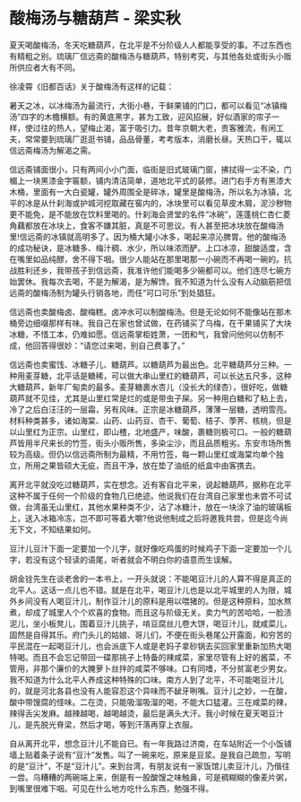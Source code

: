 # 酸梅汤与糖葫芦 - 梁实秋

夏天喝酸梅汤，冬天吃糖葫芦，在北平是不分阶级人人都能享受的事。不过东西也有精粗之别。琉璃厂信远斋的酸梅汤与糖葫芦，特别考究，与其他各处或街头小贩所供应者大有不同。

徐凌霄《旧都百话》关于酸梅汤有这样的记载：

暑天之冰，以冰梅汤为最流行，大街小巷，干鲜果铺的门口，都可以看见“冰镇梅汤”四字的木檐横额。有的黄底黑字，甚为工致，迎风招展，好似酒家的帘子一样，使过往的热人，望梅止渴，富于吸引力。昔年京朝大老，贵客雅流，有闲工夫，常常要到琉璃厂逛逛书铺，品品骨董，考考版本，消磨长昼。天热口干，辄以信远斋梅汤为解渴之需。

信远斋铺面很小，只有两间小小门面，临街是旧式玻璃门窗，拂拭得一尘不染，门楣上一块黑漆金字匾额，铺内清洁简单，道地北平式的装修。进门右手方有黑漆大木桶，里面有一大白瓷罐，罐外周围全是碎冰，罐里是酸梅汤，所以名为冰镇，北平的冰是从什刹海或护城河挖取藏在窖内的，冰块里可以看见草皮木屑，泥沙秽物更不能免，是不能放在饮料里喝的。什刹海会贤堂的名件“冰碗”，莲蓬桃仁杏仁菱角藕都放在冰块上，食客不嫌其脏，真是不可思议。有人甚至把冰块放在酸梅汤里!信远斋的冰镇就高明多了。因为桶大罐小冰多，喝起来凉沁脾胃。他的酸梅汤的成功秘诀，是冰糖多、梅汁稠、水少，所以味浓而酽。上口冰凉，甜酸适度，含在嘴里如品纯醪，舍不得下咽。很少人能站在那里喝那一小碗而不再喝一碗的。抗战胜利还乡，我带孩子到信远斋，我准许他们能喝多少碗都可以。他们连尽七碗方始罢休。我每次去喝，不是为解渴，是为解馋。我不知道为什么没有人动脑筋把信远斋的酸梅汤制为罐头行销各地，而任“可口可乐”到处猖狂。

信远斋也卖酸梅卤、酸梅糕。卤冲水可以制酸梅汤。但是无论如何不能像站在那木桶旁边细啜那样有味。我自己在家也曾试做，在药铺买了乌梅，在干果铺买了大块冰糖，不惜工本，仍难如愿。信远斋掌柜姓萧，一团和气，我曾问他何以仿制不成，他回答得很妙：“请您过来喝，别自己费事了。”

信远斋也卖蜜饯、冰糖子儿、糖葫芦。以糖葫芦为最出色。北平糖葫芦分三种。一种用麦芽糖，北平话是糖稀，可以做大串山里红的糖葫芦，可以长达五尺多，这种大糖葫芦，新年厂甸卖的最多。麦芽糖裹水杏儿（没长大的绿杏），很好吃，做糖葫芦就不见佳，尤其是山里红常是烂的或是带虫子屎。另一种用白糖和了粘上去，冷了之后白汪汪的一层霜，另有风味。正宗是冰糖葫芦，薄薄一层糖，透明雪亮。材料种类甚多，诸如海棠、山药、山药豆、杏干、葡萄、桔子、荸荠、核桃，但是以山里红为正宗。山里红，即山楂，北地盛产，味酸，裹糖则极可口。一般的糖葫芦皆用半尺来长的竹签，街头小贩所售，多染尘沙，而且品质粗劣。东安市场所售较为高级。但仍以信远斋所制为最精，不用竹签，每一颗山里红或海棠均单个独立，所用之果皆硕大无疵，而且干净，放在垫了油纸的纸盒中由客携去。

离开北平就没吃过糖葫芦，实在想念。近有客自北平来，说起糖葫芦，据称在北平这种不属于任何一个阶级的食物几已绝迹。他说我们在台湾自己家里也未尝不可试做，台湾虽无山里红，其他水果种类不少，沾了冰糖汁，放在一块涂了油的玻璃板上，送入冰箱冷冻，岂不即可等着大嚼?他说他制成之后将邀我共尝，但是迄今尚无下文，不知结果如何。

豆汁儿豆汁下面一定要加一个儿字，就好像吃鸡蛋的时候鸡子下面一定要加一个儿字，若没有这个轻读的语尾，听者就会不明白你的语意而生误解。

胡金铨先生在谈老舍的一本书上，一开头就说：不能喝豆汁儿的人算不得是真正的北平人。这话一点儿也不错。就是在北平，喝豆汁儿也是以北平城里的人为限，城外乡间没有人喝豆汁儿，制作豆汁儿的原料是用以喂猪的。但是这种原料，加水熬煮，却成了城里人个个欢喜的食物。而且这与阶级无关。卖力气的苦哈哈，一脸渍泥儿，坐小板凳儿，围着豆汁儿挑子，啃豆腐丝儿卷大饼，喝豆汁儿，就咸菜儿，固然是自得其乐。府门头儿的姑娘、哥儿们，不便在街头巷尾公开露面，和穷苦的平民混在一起喝豆汁儿，也会派底下人或是老妈子拿砂锅去买回家里重新加热大喝特喝。而且不会忘记带回一碟那挑子上特备的辣咸菜，家里尽管有上好的酱菜，不管用，非那个廉价的大腌萝卜丝拌的咸菜不够味。口有同嗜，不分贫富老少男女。我不知道为什么北平人养成这种特殊的口味。南方人到了北平，不可能喝豆汁儿的，就是河北各县也没有人能容忍这个异味而不龇牙咧嘴。豆汁儿之妙，一在酸，酸中带馊腐的怪味。二在烫，只能吸溜吸溜的喝，不能大口猛灌。三在咸菜的辣，辣得舌尖发麻。越辣越喝，越喝越烫，最后是满头大汗。我小时候在夏天喝豆汁儿，是先脱光脊梁，然后才喝，等到汗落再穿上衣服。

自从离开北平，想念豆汁儿不能自已。有一年我路过济南，在车站附近一个小饭铺墙上贴着条子说有“豆汁”发售。叫了一碗来吃，原来是豆浆。是我自己疏忽，写明的是“豆汁”，不是“豆汁儿”。来到台湾，有朋友说有一家饭馆儿卖豆汁儿，乃偕往一尝。乌糟糟的两碗端上来，倒是有一股酸馊之味触鼻，可是稠糊糊的像麦片粥，到嘴里很难下咽。可见在什么地方吃什么东西，勉强不得。
